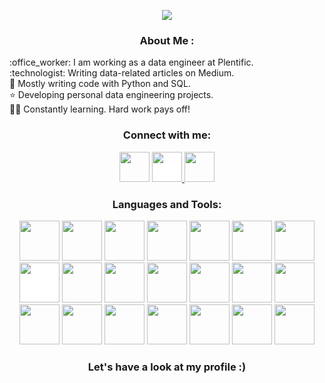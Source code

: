 <!-- Intro -->

<p align="center">
  <a href="https://github.com/DenverCoder1/readme-typing-svg"><img src="https://readme-typing-svg.herokuapp.com?font=Time+New+Roman&color=cyan&size=25&center=true&vCenter=true&width=600&height=100&lines=Hey!+I+am+Dogukan+👋;I+am+an+enthusiastic+Data+Engineer"></a>
</p>
<h3 align="center">About Me :</h3>  
 <p>
 	:office_worker:  I am working as a data engineer at Plentific.
<br>:technologist: Writing data-related articles on Medium.
<br>💫 Mostly writing code with Python and SQL.
<br>⭐ Developing personal data engineering projects.
<br>👩‍💻 Constantly learning. Hard work pays off!
 </p>

<!-- Socials --> 

<h3 align="center">Connect with me:</h3>  
<div align="center">
<a href="https://www.linkedin.com/in/dogukanulu/" target="blank"><img src="https://cdn-icons-png.flaticon.com/512/3992/3992606.png" style="height: 3rem"/></a>

<a href="https://medium.com/@dogukannulu" target="blank">
<img src="https://cdn-icons-png.flaticon.com/512/5968/5968906.png" style="height: 3rem; background-color:white"/>
</a>

<a href="mailto:dogukannulu@gmail.com" target="blank">
<img src="https://cdn-icons-png.flaticon.com/512/3128/3128267.png" style="height: 3rem"/>
</a>

</div>

<!-- Tech Stack --> 

<h3 align="Center">Languages and Tools:</h3>  
<p align="center">
<img src="https://cdn.icon-icons.com/icons2/1508/PNG/512/python_104451.png" style="height: 4rem"/>
<img src="https://img.icons8.com/external-bearicons-blue-bearicons/512/external-SQL-file-extension-bearicons-blue-bearicons.png" style="height: 4rem"/>
<img src="https://cdn.icon-icons.com/icons2/2699/PNG/512/apache_spark_logo_icon_170561.png" style="height: 4rem"/>
<img src="https://img.icons8.com/color/512/hadoop-distributed-file-system.png" style="height: 4rem"/>
<img src="https://cdn.icon-icons.com/icons2/2248/PNG/512/apache_kafka_icon_138937.png"  style="height: 4rem"/>
<img src="https://cdn.icon-icons.com/icons2/2699/PNG/512/apache_zookeeper_logo_icon_169571.png" style="height: 4rem"/>
<img src="https://cdn.icon-icons.com/icons2/2699/PNG/512/apache_hive_logo_icon_167867.png" style="height: 4rem"/>
<img src="https://img.icons8.com/color/512/elasticsearch.png" style="height: 4rem; background-color:white"/>
<img src="https://img.icons8.com/color/512/kibana.png"  style="height: 4rem"/>
<img src="https://img.icons8.com/color/512/amazon-web-services.png" style="height: 4rem" />
<img src="https://seeklogo.com/images/D/dbt-logo-500AB0BAA7-seeklogo.com.png" style="height: 4rem" />
<img src="https://img.icons8.com/color/512/tableau-software.png" style="height: 4rem" />
<img src="https://upload.wikimedia.org/wikipedia/commons/5/5e/Cassandra_logo.svg" style="height: 4rem" />
<img src="https://img.icons8.com/color/512/postgreesql.png" style="height: 4rem" />
<img src="https://img.icons8.com/color/512/mysql-logo.png" style="height: 4rem" />
<img src="https://www.svgrepo.com/show/354012/looker-icon.svg" style="height: 4rem" />
<img src="https://img.icons8.com/color/512/docker.png" style="height: 4rem" />
<img src="https://www.svgrepo.com/show/353380/airflow.svg" style="height: 4rem" />
<img src="https://cdn.icon-icons.com/icons2/2107/PNG/512/file_type_vscode_icon_130084.png" style="height: 4rem" />
<img src="https://cdn.icon-icons.com/icons2/3053/PNG/512/intellij_pycharm_macos_bigsur_icon_190055.png" style="height: 4rem" />
<img src="https://cdn.icon-icons.com/icons2/2667/PNG/512/jupyter_app_icon_161280.png" style="height: 4rem" />
</p>


<!-- Let's have a look at my profile :) -->
<div align="center">
<h3 align="center">Let's have a look at my profile :) </h3> 

 </div>
